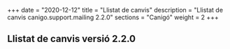 +++
date        = "2020-12-12"
title       = "Llistat de canvis"
description = "Llistat de canvis canigo.support.mailing 2.2.0"
sections    = "Canigó"
weight		= 2
+++

## Llistat de canvis versió 2.2.0

